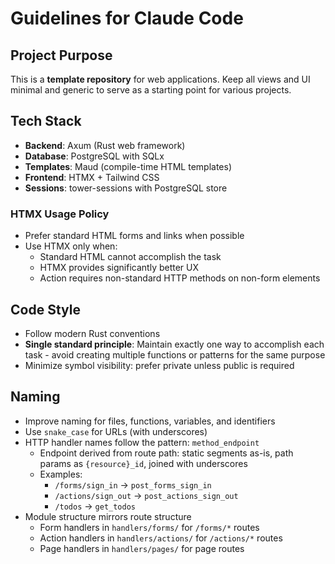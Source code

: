 # Guidelines for Claude Code

## Project Purpose

This is a **template repository** for web applications. Keep all views and UI minimal and generic to serve as a starting point for various projects.

## Tech Stack

- **Backend**: Axum (Rust web framework)
- **Database**: PostgreSQL with SQLx
- **Templates**: Maud (compile-time HTML templates)
- **Frontend**: HTMX + Tailwind CSS
- **Sessions**: tower-sessions with PostgreSQL store

### HTMX Usage Policy

- Prefer standard HTML forms and links when possible
- Use HTMX only when:
  - Standard HTML cannot accomplish the task
  - HTMX provides significantly better UX
  - Action requires non-standard HTTP methods on non-form elements

## Code Style

- Follow modern Rust conventions
- **Single standard principle**: Maintain exactly one way to accomplish each task - avoid creating multiple functions or patterns for the same purpose
- Minimize symbol visibility: prefer private unless public is required

## Naming

- Improve naming for files, functions, variables, and identifiers
- Use `snake_case` for URLs (with underscores)
- HTTP handler names follow the pattern: `method_endpoint`
  - Endpoint derived from route path: static segments as-is, path params as `{resource}_id`, joined with underscores
  - Examples:
    - `/forms/sign_in` → `post_forms_sign_in`
    - `/actions/sign_out` → `post_actions_sign_out`
    - `/todos` → `get_todos`
- Module structure mirrors route structure
  - Form handlers in `handlers/forms/` for `/forms/*` routes
  - Action handlers in `handlers/actions/` for `/actions/*` routes
  - Page handlers in `handlers/pages/` for page routes

